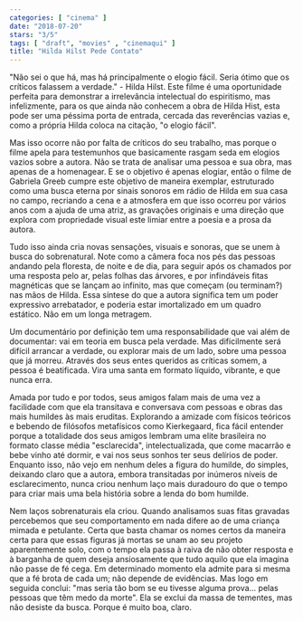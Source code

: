 ```yaml
---
categories: [ "cinema" ]
date: "2018-07-20"
stars: "3/5"
tags: [ "draft", "movies" , "cinemaqui" ]
title: "Hilda Hilst Pede Contato"
---
```

"Não sei o que há, mas há principalmente o elogio fácil. Seria ótimo
que os críticos falassem a verdade." - Hilda Hilst. Este filme é uma
oportunidade perfeita para demonstrar a irrelevância intelectual do
espiritismo, mas infelizmente, para os que ainda não conhecem a obra
de Hilda Hist, esta pode ser uma péssima porta de entrada, cercada
das reverências vazias e, como a própria Hilda coloca na citação,
"o elogio fácil".

Mas isso ocorre não por falta de críticos do seu trabalho, mas porque
o filme apela para testemunhos que basicamente rasgam seda em elogios
vazios sobre a autora. Não se trata de analisar uma pessoa e sua obra,
mas apenas de a homenagear. E se o objetivo é apenas elogiar, então
o filme de Gabriela Greeb cumpre este objetivo de maneira exemplar,
estruturado como uma busca eterna por sinais sonoros em rádio de Hilda
em sua casa no campo, recriando a cena e a atmosfera em que isso ocorreu
por vários anos com a ajuda de uma atriz, as gravações originais e
uma direção que explora com propriedade visual este limiar entre a
poesia e a prosa da autora.

Tudo isso ainda cria novas sensações, visuais e sonoras, que se unem
à busca do sobrenatural. Note como a câmera foca nos pés das pessoas
andando pela floresta, de noite e de dia, para seguir após os chamados
por uma resposta pelo ar, pelas folhas das árvores, e por infindáveis
fitas magnéticas que se lançam ao infinito, mas que começam (ou
terminam?) nas mãos de Hilda. Essa síntese do que a autora significa
tem um poder expressivo arrebatador, e poderia estar imortalizado em um
quadro estático. Não em um longa metragem.

Um documentário por definição tem uma responsabilidade que vai além
de documentar: vai em teoria em busca pela verdade. Mas dificilmente
será difícil arrancar a verdade, ou explorar mais de um lado, sobre
uma pessoa que já morreu. Através dos seus entes queridos as críticas
somem, a pessoa é beatificada. Vira uma santa em formato líquido,
vibrante, e que nunca erra.

Amada por tudo e por todos, seus amigos falam mais de uma vez a facilidade
com que ela transitava e conversava com pessoas e obras das mais humildes
às mais eruditas. Explorando a amizade com físicos teóricos e bebendo
de filósofos metafísicos como Kierkegaard, fica fácil entender porque
a totalidade dos seus amigos lembram uma elite brasileira no formato
classe média "esclarecida", intelectualizada, que come macarrão e
bebe vinho até dormir, e vai nos seus sonhos ter seus delírios de
poder. Enquanto isso, não vejo em nenhum deles a figura do humilde, do
simples, deixando claro que a autora, embora transitadas por inúmeros
níveis de esclarecimento, nunca criou nenhum laço mais duradouro do que
o tempo para criar mais uma bela história sobre a lenda do bom humilde.

Nem laços sobrenaturais ela criou. Quando analisamos suas fitas gravadas
percebemos que seu comportamento em nada difere ao de uma criança mimada
e petulante. Certa que basta chamar os nomes certos da maneira certa para
que essas figuras já mortas se unam ao seu projeto aparentemente solo,
com o tempo ela passa à raiva de não obter resposta e à barganha de
quem deseja ansiosamente que tudo aquilo que ela imagina não passe de
fé cega. Em determinado momento ela admite para si mesma que a fé brota
de cada um; não depende de evidências. Mas logo em seguida conclui:
"mas seria tão bom se eu tivesse alguma prova... pelas pessoas que têm
medo da morte". Ela se exclui da massa de tementes, mas não desiste da
busca. Porque é muito boa, claro.
